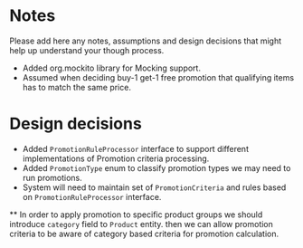 # Notes

Please add here any notes, assumptions and design decisions that might help up understand your though process.

- Added org.mockito library for Mocking support.
- Assumed when deciding buy-1 get-1 free promotion that qualifying items has to match the same price.

Design decisions
===============

- Added `PromotionRuleProcessor` interface to support different implementations of Promotion criteria processing.
- Added `PromotionType` enum to classify promotion types we may need to run promotions.
- System will need to maintain set of `PromotionCriteria` and rules based on `PromotionRuleProcessor` interface.

** In order to apply promotion to specific product groups we should introduce `category` field to `Product` entity. then we can allow promotion criteria to be aware of category based criteria for promotion calculation.